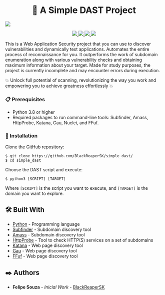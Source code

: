 <h1 align="center"><b>🚀 A Simple DAST Project </b></h1>
<img src="https://i.imgur.com/loqC1Vs.png">

<p align="center">
  <a href="https://www.gnu.org/licenses/gpl-3.0.en.html">
      <img src="https://img.shields.io/badge/license-GPL3-_red.svg">
  </a>
  <a href="https://twitter.com/BlackReaperSK">
    <img src="https://img.shields.io/badge/twitter-%40BlackReaperSK-blue">
  </a>
    <a href="https://github.com/BlackReaperSK/simple_dast/issues?q=is%3Aissue+is%3Aclosed">
    <img src="https://img.shields.io/github/issues-closed-raw/BlackReaperSK/simple_dast">
  </a>
  <a href="https://github.com/BlackReaperSK/simple_dast/wiki">
    <img src="https://img.shields.io/badge/doc-wiki-blue.svg">
  </a>
</p>

This is a Web Application Security project that you can use to discover vulnerabilities and dynamically test applications. Automates the entire process of reconnaissance for you. It outperforms the work of subdomain enumeration along with various vulnerability checks and obtaining maximum information about your target. Made for study purposes, the project is currently incomplete and may encounter errors during execution.

:boom: Unlock full potential of scanning, revolutionizing the way you work and empowering you to achieve greatness effortlessly :boom:

### 📋 Prerequisites

* Python 3.8 or higher
* Required packages to run command-line tools: Subfinder, Amass, HttpProbe, Katana, Gau, Nuclei, and FFuf.

### 🔧 Installation

Clone the GitHub repository:

```shell
$ git clone https://github.com/BlackReaperSK/simple_dast/
$ cd simple_dast
```
Choose the DAST script and execute:

```shell
$ python3 [SCRIPT] [TARGET]
```
Where `[SCRIPT]` is the script you want to execute, and `[TARGET]` is the domain you want to explore.

## 🛠️ Built With

* [Python](https://www.python.org/) - Programming language
* [Subfinder](https://github.com/projectdiscovery/subfinder) - Subdomain discovery tool
* [Amass](https://github.com/OWASP/Amass) - Subdomain discovery tool
* [HttpProbe](https://github.com/tomnomnom/httprobe) - Tool to check HTTP(S) services on a set of subdomains
* [Katana](https://github.com/JohnWoodman/katana) - Web page discovery tool
* [Gau](https://github.com/lc/gau) - Web page discovery tool
* [FFuf](https://github.com/ffuf/ffuf) - Web page discovery tool

## ✒️ Authors

* **Felipe Souza** - *Inicial Work* - [BlackReaperSK](https://github.com/BlackReaperSK)






